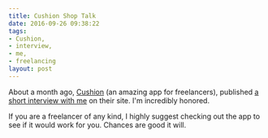 ```yaml
---
title: Cushion Shop Talk
date: 2016-09-26 09:38:22
tags:
- Cushion,
- interview,
- me,
- freelancing
layout: post
---
```


About a month ago, [Cushion](http://cushionapp.com) (an amazing app for freelancers), published [a short interview with me](http://cushionapp.com/talking-shop/brian-feeney/) on their site. I'm incredibly honored. 

If you are a freelancer of any kind, I highly suggest checking out the app to see if it would work for you. Chances are good it will.